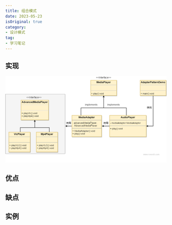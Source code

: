```yaml
---
title: 组合模式
date: 2023-05-23
isOriginal: true
category:
- 设计模式
tag:
- 学习笔记
---
```


## 实现

![这是图片](./imgs/adapter.png "示意图")

## 优点


## 缺点


## 实例

